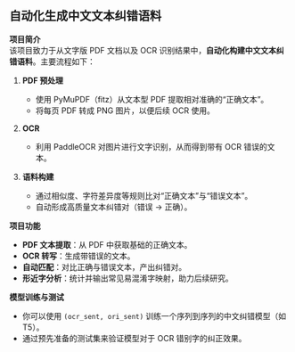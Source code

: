 ## 自动化生成中文文本纠错语料

**项目简介**  
该项目致力于从文字版 PDF 文档以及 OCR 识别结果中，**自动化构建中文文本纠错语料**。主要流程如下：

1. **PDF 预处理**  
   - 使用 PyMuPDF（fitz）从文本型 PDF 提取相对准确的“正确文本”。
   - 将每页 PDF 转成 PNG 图片，以便后续 OCR 使用。

2. **OCR**  
   - 利用 PaddleOCR 对图片进行文字识别，从而得到带有 OCR 错误的文本。

3. **语料构建**  
   - 通过相似度、字符差异度等规则比对“正确文本”与“错误文本”。
   - 自动形成高质量文本纠错对（错误 → 正确）。

**项目功能**  
- **PDF 文本提取**：从 PDF 中获取基础的正确文本。  
- **OCR 转写**：生成带错误的文本。  
- **自动匹配**：对比正确与错误文本，产出纠错对。  
- **形近字分析**：统计并输出常见易混淆字映射，助力后续研究。

**模型训练与测试**  
- 你可以使用 `(ocr_sent, ori_sent)` 训练一个序列到序列的中文纠错模型（如 T5）。
- 通过预先准备的测试集来验证模型对于 OCR 错别字的纠正效果。